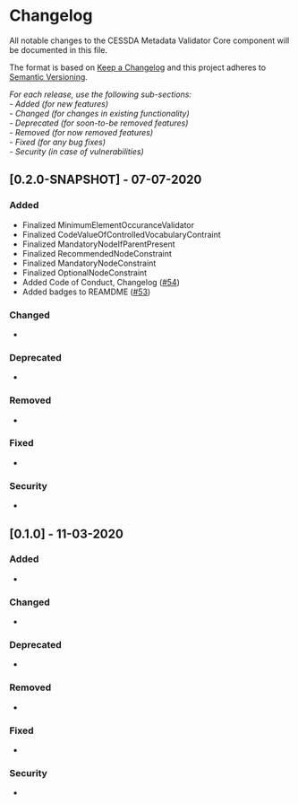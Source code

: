 # Changelog
All notable changes to the CESSDA Metadata Validator Core component will be documented in this file.

The format is based on [Keep a Changelog](http://keepachangelog.com/en/1.0.0/)
and this project adheres to [Semantic Versioning](http://semver.org/spec/v2.0.0.html).

*For each release, use the following sub-sections:*  
*- Added (for new features)*  
*- Changed (for changes in existing functionality)*  
*- Deprecated (for soon-to-be removed features)*  
*- Removed (for now removed features)*  
*- Fixed (for any bug fixes)*  
*- Security (in case of vulnerabilities)*

## [0.2.0-SNAPSHOT] - 07-07-2020

### Added
- Finalized MinimumElementOccuranceValidator
- Finalized CodeValueOfControlledVocabularyContraint
- Finalized MandatoryNodeIfParentPresent
- Finalized RecommendedNodeConstraint
- Finalized MandatoryNodeConstraint
- Finalized OptionalNodeConstraint
- Added Code of Conduct, Changelog ([#54](https://bitbucket.org/cessda/cessda.cmv.core/issues/54))
- Added badges to REAMDME ([#53](https://bitbucket.org/cessda/cessda.cmv.core/issues/53))

### Changed
- 

### Deprecated
-

### Removed
-

### Fixed
-

### Security
- 

## [0.1.0] - 11-03-2020    


### Added
-

### Changed
-

### Deprecated
-

### Removed
-

### Fixed
-

### Security
-
